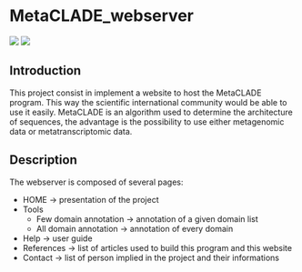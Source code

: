 # MetaCLADE_webserver
![](https://img.shields.io/badge/course-INTERSHIP-blue)
![](https://img.shields.io/badge/status-active-active)

## Introduction
This project consist in implement a website to host the MetaCLADE program. 
This way the scientific international community would be able to use it easily.
MetaCLADE is an algorithm used to determine the architecture of sequences, the advantage is the possibility to use either metagenomic data or metatranscriptomic data.


## Description
The webserver is composed of several pages:
* HOME -> presentation of the project
* Tools
  * Few domain annotation -> annotation of a given domain list
  * All domain annotation -> annotation of every domain
* Help -> user guide 
* References -> list of articles used to build this program and this website
* Contact -> list of person implied in the project and their informations
